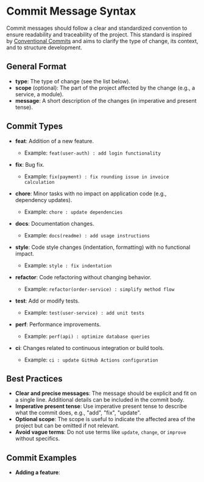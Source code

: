 # Commit Message Syntax

Commit messages should follow a clear and standardized convention to ensure readability and traceability of the project. This standard is inspired by [Conventional Commits](https://www.conventionalcommits.org/) and aims to clarify the type of change, its context, and to structure development.

## General Format

- **type**: The type of change (see the list below).
- **scope** (optional): The part of the project affected by the change (e.g., a service, a module).
- **message**: A short description of the changes (in imperative and present tense).

## Commit Types

- **feat**: Addition of a new feature.
  - Example: `feat(user-auth) : add login functionality`

- **fix**: Bug fix.
  - Example: `fix(payment) : fix rounding issue in invoice calculation`

- **chore**: Minor tasks with no impact on application code (e.g., dependency updates).
  - Example: `chore : update dependencies`

- **docs**: Documentation changes.
  - Example: `docs(readme) : add usage instructions`

- **style**: Code style changes (indentation, formatting) with no functional impact.
  - Example: `style : fix indentation`

- **refactor**: Code refactoring without changing behavior.
  - Example: `refactor(order-service) : simplify method flow`

- **test**: Add or modify tests.
  - Example: `test(user-service) : add unit tests`

- **perf**: Performance improvements.
  - Example: `perf(api) : optimize database queries`

- **ci**: Changes related to continuous integration or build tools.
  - Example: `ci : update GitHub Actions configuration`

## Best Practices

- **Clear and precise messages**: The message should be explicit and fit on a single line. Additional details can be included in the commit body.
- **Imperative present tense**: Use imperative present tense to describe what the commit does, e.g., "add", "fix", "update".
- **Optional scope**: The scope is useful to indicate the affected area of the project but can be omitted if not relevant.
- **Avoid vague terms**: Do not use terms like `update`, `change`, or `improve` without specifics.

## Commit Examples

- **Adding a feature**:
